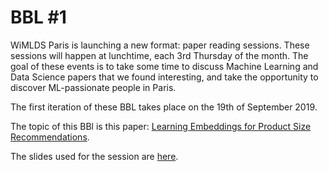# BBL #1

WiMLDS Paris is launching a new format: paper reading sessions. These sessions will happen at lunchtime, each 3rd Thursday of the month. The goal of these events is to take some time to discuss Machine Learning and Data Science papers that we found interesting, and take the opportunity to discover ML-passionate people in Paris.

The first iteration of these BBL takes place on the 19th of September 2019. 

The topic of this BBl is this paper: [Learning Embeddings for Product Size Recommendations](Resources/asos%20-%20size%20reco.pdf).

The slides used for the session are [here](https://b3tty.github.io/BBL-WiMLDS/2019-09-19/slides).
